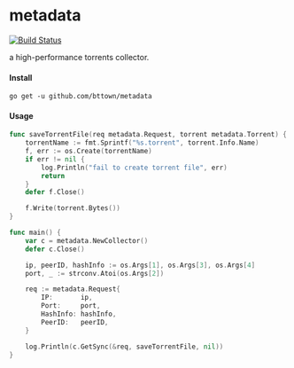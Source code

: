 # metadata
[![Build Status](https://travis-ci.org/bttown/metadata.svg?branch=master)](https://travis-ci.org/bttown/metadata)

a high-performance torrents collector.

#### Install
    go get -u github.com/bttown/metadata

#### Usage
```go
func saveTorrentFile(req metadata.Request, torrent metadata.Torrent) {
	torrentName := fmt.Sprintf("%s.torrent", torrent.Info.Name)
	f, err := os.Create(torrentName)
	if err != nil {
		log.Println("fail to create torrent file", err)
		return
	}
	defer f.Close()

	f.Write(torrent.Bytes())
}

func main() {
	var c = metadata.NewCollector()
	defer c.Close()

	ip, peerID, hashInfo := os.Args[1], os.Args[3], os.Args[4]
	port, _ := strconv.Atoi(os.Args[2])

	req := metadata.Request{
		IP:       ip,
		Port:     port,
		HashInfo: hashInfo,
		PeerID:   peerID,
	}

	log.Println(c.GetSync(&req, saveTorrentFile, nil))
}
```